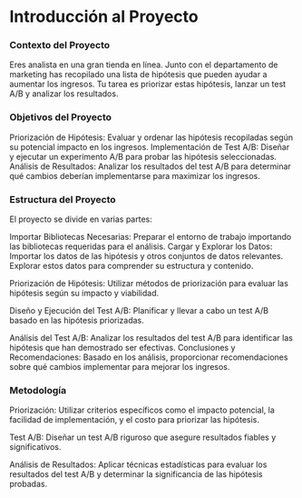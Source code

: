 # Introducción al Proyecto
### Contexto del Proyecto
Eres analista en una gran tienda en línea. Junto con el departamento de marketing has recopilado una lista de hipótesis que pueden ayudar a aumentar los ingresos. Tu tarea es priorizar estas hipótesis, lanzar un test A/B y analizar los resultados.

### Objetivos del Proyecto
Priorización de Hipótesis: Evaluar y ordenar las hipótesis recopiladas según su potencial impacto en los ingresos.
Implementación de Test A/B: Diseñar y ejecutar un experimento A/B para probar las hipótesis seleccionadas.
Análisis de Resultados: Analizar los resultados del test A/B para determinar qué cambios deberían implementarse para maximizar los ingresos.

### Estructura del Proyecto
El proyecto se divide en varias partes:

Importar Bibliotecas Necesarias: Preparar el entorno de trabajo importando las bibliotecas requeridas para el análisis.
Cargar y Explorar los Datos: Importar los datos de las hipótesis y otros conjuntos de datos relevantes. Explorar estos datos para comprender su estructura y contenido.

Priorización de Hipótesis: Utilizar métodos de priorización para evaluar las hipótesis según su impacto y viabilidad.

Diseño y Ejecución del Test A/B: Planificar y llevar a cabo un test A/B basado en las hipótesis priorizadas.

Análisis del Test A/B: Analizar los resultados del test A/B para identificar las hipótesis que han demostrado ser efectivas.
Conclusiones y Recomendaciones: Basado en los análisis, proporcionar recomendaciones sobre qué cambios implementar para mejorar los ingresos.

### Metodología
Priorización: Utilizar criterios específicos como el impacto potencial, la facilidad de implementación, y el costo para priorizar las hipótesis.

Test A/B: Diseñar un test A/B riguroso que asegure resultados fiables y significativos.

Análisis de Resultados: Aplicar técnicas estadísticas para evaluar los resultados del test A/B y determinar la significancia de las hipótesis probadas.